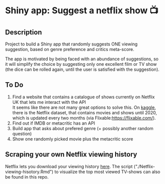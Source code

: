 # Shiny app: Suggest a netflix show :tv:

## Description
Project to build a Shiny app that randomly suggests ONE viewing suggestion, based on genre preference and critics meta-score.  

The app is motivated by being faced with an abundance of suggestions, so it will simplify the choice by suggesting only one excellent film or TV show (the dice can be rolled again, until the user is satisfied with the suggestion).  

## To Do

1. Find a website that contains a catalogue of shows currently on Netflix UK that lets me interact with the API  
It seems like there are not many great options to solve this. On [kaggle](https://www.kaggle.com/shivamb/netflix-shows), there is the Netflix dataset, that contains movies and shows until 2020, which is updated every two months (via Flixable:https://flixable.com/).  
2. Find out if IMDB or metacritic has an API
3. Build app that asks about prefered genre (+ possibly another random question)
4. Show one randomly picked movie plus the metacritic score

## Scraping your own Netflix viewing history

Netflix lets you download your viewing history [here](https://www.netflix.com/ViewingActivity). The script ("./Netflix-viewing-hisotory.Rmd") to visualize the top most viewed TV-shows can also be found in this repo.  
